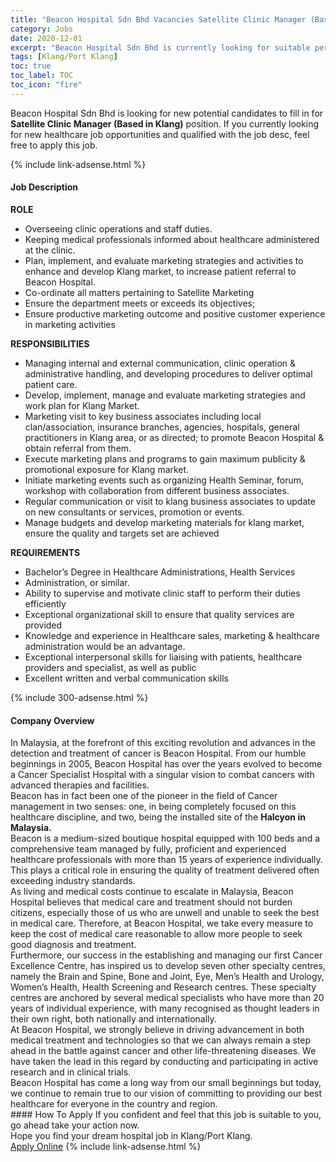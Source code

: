 ```yaml
---
title: "Beacon Hospital Sdn Bhd Vacancies Satellite Clinic Manager (Based in Klang)" 
category: Jobs 
date: 2020-12-01 
excerpt: "Beacon Hospital Sdn Bhd is currently looking for suitable person to fill in the Satellite Clinic Manager (Based in Klang) which positioned at Klang/Port Klang" 
tags: [Klang/Port Klang] 
toc: true 
toc_label: TOC 
toc_icon: "fire" 
--- 
```


<p>Beacon Hospital Sdn Bhd is looking for new potential candidates to fill in for <b>Satellite Clinic Manager (Based in Klang)</b> position. If you currently looking for new healthcare job opportunities and qualified with the job desc, feel free to apply this job.
</p>{% include link-adsense.html %} 
<div><div><div><h4>Job Description</h4></div></div><div><div><span><div><p><strong>ROLE</strong></p><ul><li>Overseeing clinic operations and staff duties.</li><li>Keeping medical professionals informed about healthcare administered at the clinic.</li><li>Plan, implement, and evaluate marketing strategies and activities to enhance and develop Klang market, to increase patient referral to Beacon Hospital.</li><li>Co-ordinate all matters pertaining to Satellite Marketing</li><li>Ensure the department meets or exceeds its objectives;</li><li>Ensure productive marketing outcome and positive customer experience in marketing activities</li></ul><p><strong>RESPONSIBILITIES</strong></p><ul><li>Managing internal and external communication, clinic operation &amp; administrative handling, and developing procedures to deliver optimal patient care.</li><li>Develop, implement, manage and evaluate marketing strategies and work plan for Klang Market.</li><li>Marketing visit to key business associates including local clan/association, insurance branches, agencies, hospitals, general practitioners in Klang area, or as directed; to promote Beacon Hospital &amp; obtain referral from them.</li><li>Execute marketing plans and programs to gain maximum publicity &amp; promotional exposure for Klang market.</li><li>Initiate marketing events such as organizing Health Seminar, forum, workshop with collaboration from different business associates.</li><li>Regular communication or visit to klang business associates to update on new consultants or services, promotion or events.</li><li>Manage budgets and develop marketing materials for klang market, ensure the quality and targets set are achieved</li></ul><p><strong>REQUIREMENTS</strong></p><ul><li>Bachelor&#8217;s Degree in Healthcare Administrations, Health Services&#160;&#160;</li><li>Administration, or similar.</li><li>Ability to supervise and motivate clinic staff to perform their duties efficiently</li><li>Exceptional organizational skill to ensure that quality services are provided</li><li>Knowledge and experience in Healthcare sales, marketing &amp; healthcare administration would be an advantage.</li><li>Exceptional interpersonal skills for liaising with patients, healthcare providers and specialist, as well as public</li><li>Excellent written and verbal communication skills</li></ul></div></span></div></div></div> 
{% include 300-adsense.html %} 
<div><div><div><h4>Company Overview</h4></div></div><div><div><span><div><div>
<div>
<div>In Malaysia, at the forefront of this exciting revolution and advances in the detection and treatment of cancer is Beacon Hospital. From our humble beginnings in 2005, Beacon Hospital has over the years evolved to become a Cancer Specialist Hospital with a singular vision to combat cancers with advanced therapies and facilities.</div>
<div>Beacon has in fact been one of the pioneer in the field of Cancer management in two senses: one, in being completely focused on this healthcare discipline, and two, being the installed site of the <strong>Halcyon in Malaysia.</strong></div>
<div>
<div>Beacon is a medium-sized boutique hospital equipped with 100 beds and a comprehensive team managed by fully, proficient and experienced healthcare professionals with more than 15 years of experience individually. This plays a critical role in ensuring the quality of treatment delivered often exceeding industry standards.</div>
<div>As living and medical costs continue to escalate in Malaysia, Beacon Hospital believes that medical care and treatment should not burden citizens, especially those of us who are unwell and unable to seek the best in medical care. Therefore, at Beacon Hospital, we take every measure to keep the cost of medical care reasonable to allow more people to seek good diagnosis and treatment.</div>
<div>Furthermore, our success in the establishing and managing our first Cancer Excellence Centre, has inspired us to develop seven other specialty centres, namely the Brain and Spine, Bone and Joint, Eye, Men&#8217;s Health and Urology, Women&#8217;s Health, Health Screening and Research centres. These specialty centres are anchored by several medical specialists who have more than 20 years of individual experience, with many recognised as thought leaders in their own right, both nationally and internationally.</div>
<div>
<div>At Beacon Hospital, we strongly believe in driving advancement in both medical treatment and technologies so that we can always remain a step ahead in the battle against cancer and other life-threatening diseases. We have taken the lead in this regard by conducting and participating in active research and in clinical trials.</div>
<div>Beacon Hospital has come a long way from our small beginnings but today, we continue to remain true to our vision of committing to providing our best healthcare for everyone in the country and region.</div>
</div>
</div>
</div>
</div></div></span></div></div></div> 
#### How To Apply 
If you confident and feel that this job is suitable to you, go ahead take your action now. <br/> 
Hope you find your dream hospital job in Klang/Port Klang. <br/> 
<a href="https://www.jobstreet.com.my/en/job/satellite-clinic-manager-based-in-klang-4433396?jobId=jobstreet-my-job-4433396&sectionRank=6&token=0~b99802c8-d14a-4444-adc8-75c4e2b51862&fr=SRP%20View%20In%20New%20Ta" class="btn btn--warning" target="_blank" rel="nofollow noopenner">Apply Online</a> 
{% include link-adsense.html %} 